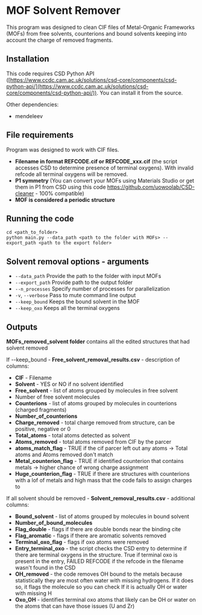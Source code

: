 # MOF Solvent Remover

This program was designed to clean CIF files of Metal-Organic Frameworks (MOFs) from free solvents, counterions and bound solvents keeping into account the charge of removed fragments.

## Installation
This code requires CSD Python API ([https://www.ccdc.cam.ac.uk/solutions/csd-core/components/csd-python-api/](https://www.ccdc.cam.ac.uk/solutions/csd-core/components/csd-python-api/)). You can install it from the source.

Other dependencies:
 - mendeleev

## File requirements
Program was designed to work with CIF files.

 - **Filename in format REFCODE.cif or REFCODE_xxx.cif** (the script accesses CSD to determine presence of terminal oxygens). With invalid refcode all terminal oxygens will be removed.
 - **P1 symmetry** (You can convert your MOFs using Materials Studio or get them in P1 from CSD using this code https://github.com/uowoolab/CSD-cleaner - 100% compatible)
 - **MOF is considered a periodic structure**

## Running the code
```
cd <path_to_folder>
python main.py --data_path <path to the folder with MOFs> --export_path <path to the export folder>
```


## Solvent removal options - arguments

 - `--data_path` Provide the path to the folder with input MOFs
 - `--export_path` Provide path to the output folder
 - `--n_processes` Specify number of processes for parallelization
 - `-v`, `--verbose` Pass to mute command line output
 - `--keep_bound` Keeps the bound solvent in the MOF
 - `--keep_oxo` Keeps all the terminal oxygens
## Outputs
**MOFs_removed_solvent folder** contains all the edited structures that had solvent removed

If --keep_bound - **Free_solvent_removal_results.csv** - description of columns:

 - **CIF** - Filename
 - **Solvent** - YES or NO if no solvent identified
 - **Free_solvent** - list of atoms grouped by molecules in free solvent
 - Number of free solvent molecules
 - **Counterions** - list of atoms grouped by molecules in counterions (charged fragments)
 - **Number_of_counterions**
 - **Charge_removed** - total charge removed from structure, can be positive, negative or 0
 - **Total_atoms** - total atoms detected as solvent
 - **Atoms_removed** - total atoms removed from CIF by the parcer
 - **atoms_match_flag** - TRUE if the cif parcer left out any atoms -> Total atoms and Atoms removed don't match
 - **Metal_counterion_flag** - TRUE if identified counterion that contains metals -> higher chance of wrong charge assignment
 - **Huge_counterion_flag** - TRUE if there are structures with counterions with a lof of metals and high mass that the code fails to assign charges to 

If all solvent should be removed - **Solvent_removal_results.csv** - additional columns:

 - **Bound_solvent** -  list of atoms grouped by molecules in bound solvent
 - **Number_of_bound_molecules**
 - **Flag_double** - flags if there are double bonds near the binding cite
 - **Flag_aromatic** - flags if there are aromatic solvents removed
 - **Terminal_oxo_flag** - flags if oxo atoms were removed
 - **Entry_terminal_oxo** - the script checks the CSD entry to determine if there are terminal oxygens in the structure. True if terminal oxo is present in the entry, FAILED REFCODE if the refcode in the filename wasn't found in the CSD
 - **OH_removed** - the code removes OH bound to the metals because statistically they are most often water with missing hydrogens.
If it does so, it flags the molecule so you can check If it is actually OH or water with missing H
 - **Oxo_OH** - identifies terminal oxo atoms that likely can be OH or water on the atoms that can have those issues (U and Zr)
